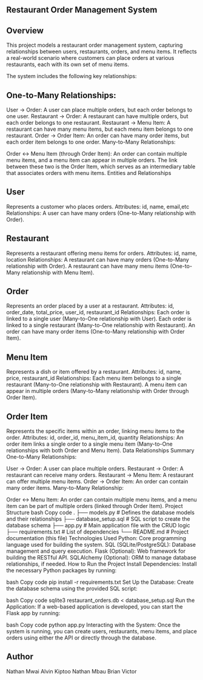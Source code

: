 ## Restaurant Order Management System
## Overview
This project models a restaurant order management system, capturing relationships between users, restaurants, orders, and menu items. It reflects a real-world scenario where customers can place orders at various restaurants, each with its own set of menu items.

The system includes the following key relationships:

## One-to-Many Relationships:

User → Order: A user can place multiple orders, but each order belongs to one user.
Restaurant → Order: A restaurant can have multiple orders, but each order belongs to one restaurant.
Restaurant → Menu Item: A restaurant can have many menu items, but each menu item belongs to one restaurant.
Order → Order Item: An order can have many order items, but each order item belongs to one order.
Many-to-Many Relationships:

Order ↔ Menu Item (through Order Item): An order can contain multiple menu items, and a menu item can appear in multiple orders. The link between these two is the Order Item, which serves as an intermediary table that associates orders with menu items.
Entities and Relationships
## User
Represents a customer who places orders.
Attributes: id, name, email,etc
Relationships: A user can have many orders (One-to-Many relationship with Order).
## Restaurant
Represents a restaurant offering menu items for orders.
Attributes: id, name, location
Relationships:
A restaurant can have many orders (One-to-Many relationship with Order).
A restaurant can have many menu items (One-to-Many relationship with Menu Item).
##  Order
Represents an order placed by a user at a restaurant.
Attributes: id, order_date, total_price, user_id, restaurant_id
Relationships:
Each order is linked to a single user (Many-to-One relationship with User).
Each order is linked to a single restaurant (Many-to-One relationship with Restaurant).
An order can have many order items (One-to-Many relationship with Order Item).
## Menu Item
Represents a dish or item offered by a restaurant.
Attributes: id, name, price, restaurant_id
Relationships:
Each menu item belongs to a single restaurant (Many-to-One relationship with Restaurant).
A menu item can appear in multiple orders (Many-to-Many relationship with Order through Order Item).
## Order Item
Represents the specific items within an order, linking menu items to the order.
Attributes: id, order_id, menu_item_id, quantity
Relationships:
An order item links a single order to a single menu item (Many-to-One relationships with both Order and Menu Item).
Data Relationships Summary
One-to-Many Relationships:

User → Order: A user can place multiple orders.
Restaurant → Order: A restaurant can receive many orders.
Restaurant → Menu Item: A restaurant can offer multiple menu items.
Order → Order Item: An order can contain many order items.
Many-to-Many Relationship:

Order ↔ Menu Item: An order can contain multiple menu items, and a menu item can be part of multiple orders (linked through Order Item).
Project Structure
bash
Copy code
.
├── models.py          # Defines the database models and their relationships
├── database_setup.sql # SQL script to create the database schema
├── app.py             # Main application file with the CRUD logic
├── requirements.txt   # List of dependencies
└── README.md          # Project documentation (this file)
Technologies Used
Python: Core programming language used for building the system.
SQL (SQLite/PostgreSQL): Database management and query execution.
Flask (Optional): Web framework for building the RESTful API.
SQLAlchemy (Optional): ORM to manage database relationships, if needed.
How to Run the Project
Install Dependencies: Install the necessary Python packages by running:

bash
Copy code
pip install -r requirements.txt
Set Up the Database: Create the database schema using the provided SQL script:

bash
Copy code
sqlite3 restaurant_orders.db < database_setup.sql
Run the Application: If a web-based application is developed, you can start the Flask app by running:

bash
Copy code
python app.py
Interacting with the System: Once the system is running, you can create users, restaurants, menu items, and place orders using either the API or directly through the database.

## Author
Nathan Mwai
Alvin Kiptoo
Nathan Mbau
Brian Victor







